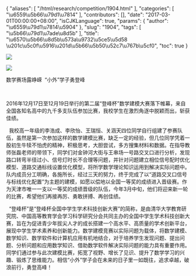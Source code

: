 {
    "aliases": [
        "/html/research/competition/1904.html"
    ],
    "categories": [
        "\u6559\u5b66\u79d1\u7814"
    ],
    "contributors": [],
    "date": "2017-03-01T00:00:00+08:00",
    "isCJKLanguage": true,
    "params": {
        "author": "\u6559\u79d1\u7814\u5904"
    },
    "slug": "1904",
    "tags": [
        "\u5b66\u79d1\u7ade\u8d5b"
    ],
    "title": "\u6570\u5b66\u8d5b\u573a\u9732\u5ce5\u5d58  \u201c\u5c0f\u5916\u201d\u5b66\u5b50\u52c7\u767b\u5cf0",
    "toc": true
}

![](https://cdn.tfls.online/mirror/full/e5cf528c90c133efb19be50dda386ddd34359909.jpg)




![](https://cdn.tfls.online/mirror/full/d26da5a6a979e296533869ce1b1c280588d28366.jpg)







数学赛场露峥嵘  “小外”学子勇登峰




    




2016年12月17日至12月19日举行的第二届“登峰杯”数学建模大赛落下帷幕，来自全国各知名高中的九千多支队伍参加比赛，我校学生在激烈角逐中脱颖而出，斩获佳绩。




  我校高一年级的李浩成、李欣怡、王瑞恒、关涵天四位同学自行组建了参赛队伍，虽然是第一次参加这样的数学建模比赛，缺乏一定的经验，但几位同学凭着一股初生牛犊不怕虎的精神，积极思考，大胆尝试，多方搜集材料和数据。在指导教师张磊老师的带领下，同学们对金钟河大街与王串场一号路交叉口进行分析，发现路口转弯半径过小、信号灯时长不合理等问题，并针对问题建立相位信号配时优化模型、道路交通标线设置优化模型，将所学数学理论知识运用到解决实际问题中。队内成员分工明确，各施所长，经过三天的努力，终于完成了以“道路交叉口信号与标线优化配置”为主题的建模，如愿以偿地以全国一等奖的成绩进入晋级赛。作为天津市唯一一支以一等奖的成绩晋级的队伍，今年3月中旬，他们将迎来新一轮的比赛，希望他们再接再厉、勇敢拼搏、再创佳绩。




  “登峰杯”是“登峰杯全国中学生学术科技创新大赛”的简称，是由清华大学教育研究院、中国高等教育学会学习科学研究分会共同主办的全国中学生学术科技创新大赛，旨在为促进青少年拔尖人才的成长搭建一个高水平、高质量的学术创新平台，展现中学生学术素养和创新能力。数学建模竞赛以实际问题为载体，将数学建模、数学知识、数学软件和计算机应用有机地结合，对于培养学生发现问题、提出问题、分析问题和应用数学知识、借助数学软件解决实际问题的能力具有重要作用。同学们通过参与此次建模比赛，拓宽了视野、增长了见识、提升了数学学习的兴趣、锻炼了思维能力。相信“小外”学子会在未来的日子里一如既往，追求卓越，破浪前行，勇登高峰！



